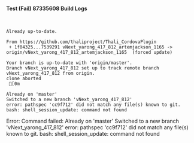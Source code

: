 #### Test (Fail) 87335608 Build Logs


```


```

```
Already up-to-date.

From https://github.com/thaliproject/Thali_CordovaPlugin
 + 1f04325...7539291 vNext_yarong_417_812_artemjackson_1165 -> origin/vNext_yarong_417_812_artemjackson_1165  (forced update)

```

```
Your branch is up-to-date with 'origin/master'.
Branch vNext_yarong_417_812 set up to track remote branch vNext_yarong_417_812 from origin.
clone aborted
 [0m

Already on 'master'
Switched to a new branch 'vNext_yarong_417_812'
error: pathspec 'cc9f712' did not match any file(s) known to git.
bash: shell_session_update: command not found

```

Error: Command failed: Already on 'master'
Switched to a new branch 'vNext_yarong_417_812'
error: pathspec 'cc9f712' did not match any file(s) known to git.
bash: shell_session_update: command not found
